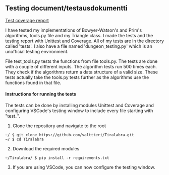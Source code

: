 ## Testing document/testausdokumentti

[Test coverage report](https://valttteri.github.io/)

I have tested my implementations of Bowyer-Watson's and Prim's algorithms, tools.py file and my Triangle class.
I made the tests and the testing report with Unittest and Coverage. All of my tests are
in the directory called 'tests'. I also have a file named 'dungeon_testing.py' which is an unofficial testing
environment.

File test_tools.py tests the functions from file tools.py. The tests are done with a couple of
different inputs. The algorithm tests run 500 times each. They check if the algorithms return a data structure
of a valid size. These tests actually take the tools.py tests further as the algorithms use 
the functions found in that file.

#### Instructions for running the tests

The tests can be done by installing modules Unittest and Coverage and configuring VSCode's testing
window to include every file starting with "test_".
1. Clone the repository and navigate to the root
```
~/ $ git clone https://github.com/valttteri/Tiralabra.git
~/ $ cd Tiralabra 
```
2. Download the required modules
```
~/Tiralabra/ $ pip install -r requirements.txt
```
3. If you are using VSCode, you can now configure the testing window.

